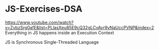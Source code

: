 # JS-Exercises-DSA
https://www.youtube.com/watch?v=ZvbzSrg0afE&list=PLlasXeu85E9cQ32gLCvAvr9vNaUccPVNP&index=2
Everything in JS happens inside an Execution Context

JS is Synchronous Single-Threaded Language
 
